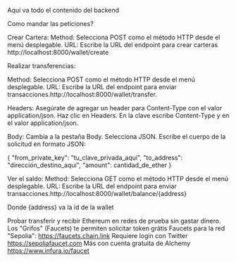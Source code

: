 Aqui va todo el contenido del backend


Como mandar las peticiones?

Crear Cartera:
Method: Selecciona POST como el método HTTP desde el menú desplegable.
URL: Escribe la URL del endpoint para crear carteras http://localhost:8000/wallet/create


Realizar transferencias:

Method: Selecciona POST como el método HTTP desde el menú desplegable.
URL: Escribe la URL del endpoint para enviar transacciones.http://localhost:8000/wallet/transfer.

Headers:
Asegúrate de agregar un header para Content-Type con el valor application/json.
Haz clic en Headers.
En la clave escribe Content-Type y en el valor application/json.

Body:
Cambia a la pestaña Body.
Selecciona JSON.
Escribe el cuerpo de la solicitud en formato JSON:

{
  "from_private_key": "tu_clave_privada_aquí",
  "to_address": "dirección_destino_aquí",
  "amount": cantidad_de_ether
}


Ver el saldo:
Method: Selecciona GET como el método HTTP desde el menú desplegable.
URL: Escribe la URL del endpoint para enviar transacciones.http://localhost:8000/wallet/balance/{address}

Donde {address} va la id de la wallet

Probar transferir y recibir Ethereum en redes de prueba sin gastar dinero.
Los "Grifos" (Faucets) te permiten solicitar token grátis
Faucets para la red "Sepolia":
https://faucets.chain.link 
Requiere login con Twitter
https://sepoliafaucet.com
Más con cuenta gratuita de Alchemy
https://www.infura.io/faucet 